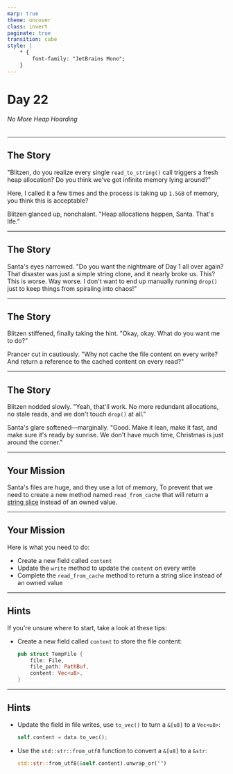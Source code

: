```yaml
---
marp: true
theme: uncover
class: invert
paginate: true
transition: cube
style: |
    * {
        font-family: "JetBrains Mono";
    }
---
```


# Day 22

###### No More Heap Hoarding

---

## The Story

"Blitzen, do you realize every single `read_to_string()` call triggers a fresh heap allocation? Do you think we've got infinite memory lying around?"

Here, I called it a few times and the process is taking up `1.5GB` of memory, you think this is acceptable?

Blitzen glanced up, nonchalant. "Heap allocations happen, Santa. That's life."

---

## The Story

Santa's eyes narrowed. "Do you want the nightmare of Day 1 all over again? That disaster was just a simple string clone, and it nearly broke us. This? This is worse. Way worse. I don't want to end up manually running `drop()` just to keep things from spiraling into chaos!"

---

## The Story

Blitzen stiffened, finally taking the hint. "Okay, okay. What do you want me to do?"

Prancer cut in cautiously. "Why not cache the file content on every write? And return a reference to the cached content on every read?"

---

## The Story

Blitzen nodded slowly. "Yeah, that'll work. No more redundant allocations, no stale reads, and we don't touch `drop()` at all."

Santa's glare softened—marginally. "Good. Make it lean, make it fast, and make sure it's ready by sunrise. We don't have much time, Christmas is just around the corner."

---

## Your Mission

Santa's files are huge, and they use a lot of memory, To prevent that we need to create a new method named `read_from_cache` that will return a [string slice](https://www.rustfinity.com/learn/rust/ownership/strings-and-slices) instead of an owned value.

---

## Your Mission

Here is what you need to do:

- Create a new field called `content`
- Update the `write` method to update the `content` on every write
- Complete the `read_from_cache` method to return a string slice instead of an owned value

---

## Hints

If you're unsure where to start, take a look at these tips:

- Create a new field called `content` to store the file content:
    ```rust
    pub struct TempFile {
        file: File,
        file_path: PathBuf,
        content: Vec<u8>,
    }
    ```

---

## Hints

- Update the field in file writes, use `to_vec()` to turn a `&[u8]` to a `Vec<u8>`:
    ```rust
    self.content = data.to_vec();
    ```
- Use the `std::str::from_utf8` function to convert a `&[u8]` to a `&str`:
    ```rust
    std::str::from_utf8(&self.content).unwrap_or("")
    ```
